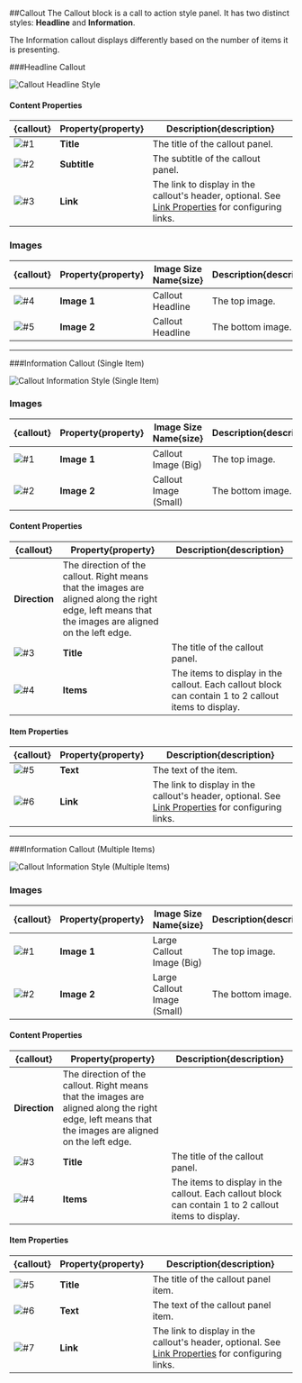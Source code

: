 ##Callout
The Callout block is a call to action style panel.  It has two distinct styles: **Headline** and **Information**.

The Information callout displays differently based on the number of items it is presenting.

###Headline Callout

![Callout Headline Style](images/callout-headline.jpg)

#### Content Properties
{callout} | Property{property} | Description{description}
----------|--------------------|-------------------------
![#1](images/icon-callout-1.png)|**Title**|The title of the callout panel.
![#2](images/icon-callout-2.png)|**Subtitle**|The subtitle of the callout panel.
![#3](images/icon-callout-3.png)|**Link**|The link to display in the callout's header, optional.  See [Link Properties](pages/content-blocks/link.md) for configuring links.

### Images
{callout} | Property{property} | Image Size Name{size} | Description{description} 
----------|--------------------|-----------------------|--------------------------
![#4](images/icon-callout-4.png)|**Image 1**|Callout Headline|The top image.
![#5](images/icon-callout-5.png)|**Image 2**|Callout Headline|The bottom image.

---

###Information Callout (Single Item)

![Callout Information Style (Single Item)](images/callout-information-single.jpg)

### Images
{callout} | Property{property} | Image Size Name{size} | Description{description} 
----------|--------------------|-----------------------|--------------------------
![#1](images/icon-callout-1.png)|**Image 1**|Callout Image (Big)|The top image.
![#2](images/icon-callout-2.png)|**Image 2**|Callout Image (Small)|The bottom image.

#### Content Properties
{callout} | Property{property} | Description{description}
----------|--------------------|-------------------------
|**Direction**|The direction of the callout. Right means that the images are aligned along the right edge, left means that the images are aligned on the left edge.
![#3](images/icon-callout-3.png)|**Title**|The title of the callout panel.
![#4](images/icon-callout-4.png)|**Items**|The items to display in the callout.  Each callout block can contain 1 to 2 callout items to display.


#### Item Properties
{callout} | Property{property} | Description{description}
----------|--------------------|-------------------------
![#5](images/icon-callout-5.png)|**Text**|The text of the item.
![#6](images/icon-callout-6.png)|**Link**|The link to display in the callout's header, optional.  See [Link Properties](pages/content-blocks/link.md) for configuring links.


---

###Information Callout (Multiple Items)

![Callout Information Style (Multiple Items)](images/callout-information-multiple.jpg)


### Images
{callout} | Property{property} | Image Size Name{size} | Description{description} 
----------|--------------------|-----------------------|--------------------------
![#1](images/icon-callout-1.png)|**Image 1**|Large Callout Image (Big)|The top image.
![#2](images/icon-callout-2.png)|**Image 2**|Large Callout Image (Small)|The bottom image.

#### Content Properties
{callout} | Property{property} | Description{description}
----------|--------------------|-------------------------
|**Direction**|The direction of the callout. Right means that the images are aligned along the right edge, left means that the images are aligned on the left edge.
![#3](images/icon-callout-3.png)|**Title**|The title of the callout panel.
![#4](images/icon-callout-4.png)|**Items**|The items to display in the callout.  Each callout block can contain 1 to 2 callout items to display.


#### Item Properties
{callout} | Property{property} | Description{description}
----------|--------------------|-------------------------
![#5](images/icon-callout-5.png)|**Title**|The title of the callout panel item.
![#6](images/icon-callout-6.png)|**Text**|The text of the callout panel item.
![#7](images/icon-callout-7.png)|**Link**|The link to display in the callout's header, optional.  See [Link Properties](pages/content-blocks/link.md) for configuring links.
